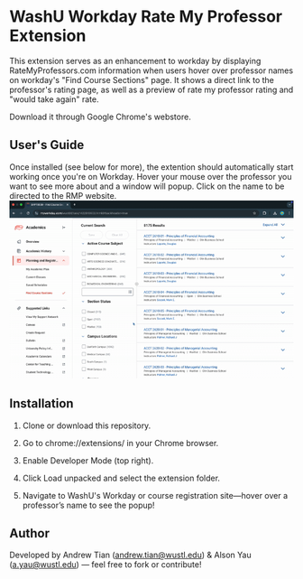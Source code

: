 # WashU Workday Rate My Professor Extension

This extension serves as an enhancement to workday by displaying RateMyProfessors.com information when users hover over professor names on workday's "Find Course Sections" page. It shows a direct link to the professor's rating page, as well as a preview of rate my professor rating and "would take again" rate.

Download it through Google Chrome's webstore.

## User's Guide
Once installed (see below for more), the extention should automatically start working once you're on Workday. Hover your mouse over the professor you want to see more about and a window will popup. Click on the name to be directed to the RMP website.
![Demo of extension](assets/demo.gif)

## Installation

1. Clone or download this repository.

2. Go to chrome://extensions/ in your Chrome browser.

3. Enable Developer Mode (top right).

4. Click Load unpacked and select the extension folder.

5. Navigate to WashU's Workday or course registration site—hover over a professor’s name to see the popup!

## Author
Developed by Andrew Tian (andrew.tian@wustl.edu) & Alson Yau (a.yau@wustl.edu) — feel free to fork or contribute!
